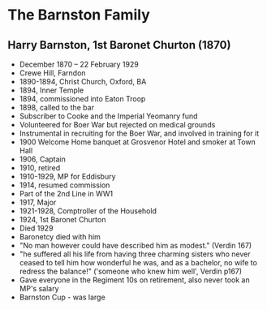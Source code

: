 # The Barnston Family

## Harry Barnston, 1st Baronet Churton (1870)

* December 1870 – 22 February 1929
* Crewe Hill, Farndon
* 1890-1894, Christ Church, Oxford, BA
* 1894, Inner Temple
* 1894, commissioned into Eaton Troop
* 1898, called to the bar
* Subscriber to Cooke and the Imperial Yeomanry fund
* Volunteered for Boer War but rejected on medical grounds
* Instrumental in recruiting for the Boer War, and involved in training for it
* 1900 Welcome Home banquet at Grosvenor Hotel and smoker at Town Hall
* 1906, Captain
* 1910, retired
* 1910-1929, MP for Eddisbury
* 1914, resumed commission
* Part of the 2nd Line in WW1
* 1917, Major
* 1921-1928, Comptroller of the Household
* 1924, 1st Baronet Churton
* Died 1929
* Baronetcy died with him
* "No man however could have described him as modest." (Verdin 167)
* "he suffered all his life from having three charming sisters who never ceased to tell him how wonderful he was, and as a bachelor, no wife to redress the balance!" ('someone who knew him well', Verdin p167)
* Gave everyone in the Regiment 10s on retirement, also never took an MP's salary
* Barnston Cup - was large
